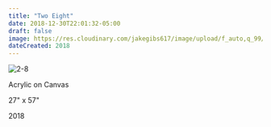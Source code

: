 ```yaml
---
title: "Two Eight"
date: 2018-12-30T22:01:32-05:00
draft: false
image: https://res.cloudinary.com/jakegibs617/image/upload/f_auto,q_99/v1546225261/2_8.jpg
dateCreated: 2018
---
```


![2-8](https://res.cloudinary.com/jakegibs617/image/upload/c_limit,f_auto,w_450,x_499,y_667/v1546225261/2_8.jpg)
<div class="container">
	<div class="specs">
		<p>Acrylic on Canvas</p>
		<p>27" x 57"</p>
		<p>2018</p>
	</div>

</div>

